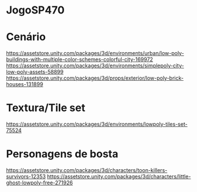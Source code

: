 # JogoSP470

<h1>Cenário</h1>

https://assetstore.unity.com/packages/3d/environments/urban/low-poly-buildings-with-multiple-color-schemes-colorful-city-169972
https://assetstore.unity.com/packages/3d/environments/simplepoly-city-low-poly-assets-58899
https://assetstore.unity.com/packages/3d/props/exterior/low-poly-brick-houses-131899

<h1>Textura/Tile set</h1>

https://assetstore.unity.com/packages/3d/environments/lowpoly-tiles-set-75524

<h1>Personagens de bosta</h1>

https://assetstore.unity.com/packages/3d/characters/toon-killers-survivors-12353
https://assetstore.unity.com/packages/3d/characters/little-ghost-lowpoly-free-271926
